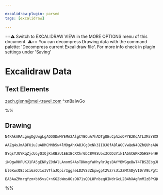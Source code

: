 ```yaml
---

excalidraw-plugin: parsed
tags: [excalidraw]

---
```

==⚠  Switch to EXCALIDRAW VIEW in the MORE OPTIONS menu of this document. ⚠== You can decompress Drawing data with the command palette: 'Decompress current Excalidraw file'. For more info check in plugin settings under 'Saving'


# Excalidraw Data
## Text Elements
zach.glenn@mei-travel.com ^xnBaIwGo

%%
## Drawing
```compressed-json
N4KAkARALgngDgUwgLgAQQQDwMYEMA2AlgCYBOuA7hADTgQBuCpAzoQPYB2KqATLZMzYBXUtiRoIACyhQ4zZAHoFAc0JRJQgEYA6bGwC2CgF7N6hbEcK4OCtptbErHALRY8RMpWdx8Q1TdIEfARcZgRmBShcZQUebTiANho6IIR9BA4oZm4AbXAwUDAi6HhxdCgsKGSiyEYWdi40HgT+YrrWTgA5TjFuAEYADj6EgGYATjG+gFY+fMhCDmIsbghc

AAZq4sJmABFUiuJuADMCMNb5w4lMDgAhXABJCgBxNk3II8J8fABlWGCVwQeN4QZhQUhsADWCAA6iR1Nw1topucQWDIQhfjB/hJASRgeC/JIOOFsmg+ii2HBcNg1DB+ms1ijrMpsahGXMIJhuM4EgMRvEEmMBgMhSNpgAWEYouloZzitYDbQAdiVI0lSuRHNB4KhAGE2Pg2KQVgBiHhHMYIcXi4GaakQ5QExb6w3GiRg6zMKmBTLAihwyTcHjihJI

8YqsYJUYKqZjcUoyQIQjKaRBzU1EEIBCXXhrGbC8V9SUox3COD3Yik1A5AC6KKO5HSFe4HCEXxRTuIxOYVdb7Y5mmEiwAosF0pkq7WUUI4MRcAd+krBlNxZG1hrxQMUUQOBCW238Nu2NgoTmTvgzhyjpwoN9CEYyjx2Rnr5kAGK4fSfGWockciqYFUEhGNSkjaCyGQcAAAukhDOB6jD4LoBj4pQAAqlQrCB2BgRBHDQbB8HkIhyH6MCAFQAAgkQy

iNOgwRHFUKJ1FA5gENRyZ0dAlLAnomS4AsTDNmgfaHhyRrJgsBAYYBWGgeBwT4TBSZEbgJF6GRTJCFAbAAErhPeZRgkICDboJAASSYpkBv7xFM+QAL7gHWdC4HAcC/POZSFJA6hpGUEA0amrQMIQCAUHcJ6lkIzoGkappHIlSWbBA2AiD6UD3BU+i/DqCAuvFEhmhaVo2iFaWkBlWVpJFDqdgVbrlOQHBergGUpRVVXZW+nw/H8AW4oc5XpRkmXZ

bl6KwsQ8JoIi6aQJ1o3VTlaJQpirIggaeLDZVS3Zbpwgpt2VZ/sUi2ZMtADyVI0rA9LPgtI0Xd1N4fl++A/qdj27c9aRvjed4PkGD2pU9Y1pDJVE0VxDFMfkoM/eDK1tVRlVsBQia4Dmok7V1aTDoslFoxjIQ5qsxMpcw2Dgl8AAa9LDEiIVUzT+AAJrcAkIbaKMCRLgMGohUYbAoWgPm1AQJlBo5uN7WkB0xV2JIrJ2KWOiQgNlDj8Pq8QDXcOL

EA3AaZMmrqYzm+bb5vsC+nKG2bWmsOOzO871sQDL8Pnbeq0INdrGcL2B4hXAgRmMIzBPKQGuGfu/bFA2n4IPpixMAsygGxyGS4JowQ5sZpkctgRBwNwBcohwSdl6QJkUtpO5GTXCCe8UdgAFYINgWTfJXcAALJsEsBM53nxynM3YAOfwEAfMEVbAE5DlAA==
```
%%